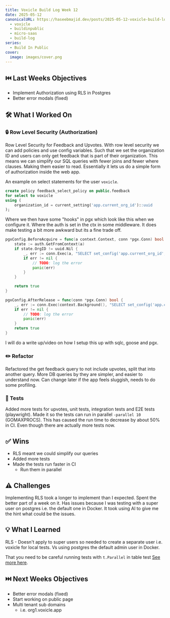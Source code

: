 ```yaml
---
title: Voxicle Build Log Week 12
date: 2025-05-12
canonicalURL: https://haseebmajid.dev/posts/2025-05-12-voxicle-build-log-week-12
  - voxicle
  - buildinpublic
  - micro-saas
  - build-log
series:
  - Build In Public
cover:
  image: images/cover.png
---
```


## ⏮️ Last Weeks Objectives

- Implement Authorization using RLS in Postgres
- Better error modals (fixed)

## 🛠️ What I Worked On

### 🔒 Row Level Security (Authorization)

Row Level Security for Feedback and Upvotes. With row level security we can add policies and use config variables.
Such that we set the organization ID and users can only get feedback that is part of their organization.
This means we can simplify our SQL queries with fewer joins and fewer where clauses. Making them easier to read.
Essentially it lets us do a simple form of authorization inside the web app.

An example on select statements for the user `voxicle`.

```sql
create policy feedback_select_policy on public.feedback
for select to voxicle
using (
    organization_id = current_setting('app.current_org_id')::uuid
);
```

Where we then have some "hooks" in pgx which look like this when we configure it. Where the auth is set in the ctx
in some middleware. It does make testing a bit more awkward but its a fine trade off.

```go
pgxConfig.BeforeAcquire = func(a context.Context, conn *pgx.Conn) bool {
    state := auth.GetFromContext(a)
    if state.OrgID != uuid.Nil {
        _, err := conn.Exec(a, "SELECT set_config('app.current_org_id', $1, false);", state.OrgID)
        if err != nil {
            // TODO: log the error
            panic(err)
        }
    }

    return true
}

pgxConfig.AfterRelease = func(conn *pgx.Conn) bool {
    _, err := conn.Exec(context.Background(), "SELECT set_config('app.current_org_id', $1, false);", uuid.Nil)
    if err != nil {
        // TODO: log the error
        panic(err)
    }
    return true
}
```

I will do a write up/video on how I setup this up with sqlc, goose and pgx.

### ✏️ Refactor

Refactored the get feedback query to not include upvotes, split that into another query. More DB queries by they are
simpler, and easier to understand now. Can change later if the app feels sluggish, needs to do some profiling.

### 🧪 Tests

Added more tests for upvotes, unit tests, integration tests and E2E tests (playwright).
Made it so the tests can run in parallel `-parallel 10` (GOMAXPROCS). This has caused the run time to decrease by about
50% in CI. Even though there are actually more tests now.

## ✅ Wins

- RLS meant we could simplify our queries
- Added more tests
- Made the tests run faster in CI
  - Run them in parallel

## ⚠️ Challenges

Implementing RLS took a longer to implement than I expected. Spent the better part of a week on it. Has issues because
I was testing with a super user on postgres i.e. the default one in Docker. It took using AI to give me the hint what
could be the issues.

## 💡 What I Learned

RLS - Doesn't apply to super users so needed to create a separate user i.e. voxicle for local tests.
Vs using postgres the default admin user in Docker.

That you need to be careful running tests with `t.Parallel` in table test [See more here](https://posener.github.io/go-table-driven-tests-parallel/).

## ⏭️ Next Weeks Objectives

- Better error modals (fixed)
- Start working on public page
- Multi tenant sub domains
  - i.e. org1.voxicle.app
